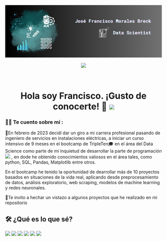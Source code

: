 <div id="header" align="center">
  <img decoding="async" src="https://github.com/jFcomb/jfcomb/blob/main/Data%20Scientist.png" width="800"/>
  
  [![](https://img.shields.io/badge/LinkedIn-0077B5?style=for-the-badge&logo=linkedin&logoColor=white)](https://www.linkedin.com/in/jfcomb/)

  <div id="badges" align="center">
    <img decoding="async" src="https://visitor-badge-reloaded.herokuapp.com/badge?page_id=jfcomb.jfcomb1&color=00cf00" alt=""/>

  <h1>
    Hola soy Francisco. ¡Gusto de conocerte! 👋
    <img decoding="async" src="https://media.giphy.com/media/hvRJCLFzcasrR4ia7z/giphy.gif"  width="30px"/>
  </h1>

  <div id="header" align="left">


### :man_technologist: Te cuento sobre mí :
💪En febrero de 2023 decidí dar un giro a mi carrera profesional pasando de ingeniero de servicios en instalaciones eléctricas, a iniciar un curso intensivo de 9 meses en el bootcamp de TripleTen🎓 en el área del Data Science como parte de mi inquietud de desarrollar la parte de programación <img decoding="async" src="https://media.giphy.com/media/WUlplcMpOCEmTGBtBW/giphy.gif" width="30">
, en dode he obtenido conocimientos valiosos en el área tales, como python, SQL, Pandas, Matplotlib entre otros.

En el bootcamp he tenido la oportunidad de dearrollar más de 10 proyectos basados en situaciones de la vida real, aplicando desde preprocesamiento de datos, análisis exploratorio, web scraping, modelos de machine learning y redes neuronales. 

:eyes:Te invito a hechar un vistazo a algunos proyectos que he realizado en mi repositorio



## :hammer_and_wrench: ¿Qué es lo que sé?
<img src="https://img.shields.io/badge/Python-FFD43B?style=for-the-badge&logo=python&logoColor=blue" /> <img src="https://img.shields.io/badge/Numpy-777BB4?style=for-the-badge&logo=numpy&logoColor=white" /> <img src= "https://img.shields.io/badge/Pandas-2C2D72?style=for-the-badge&logo=pandas&logoColor=white"/> <img src ="https://img.shields.io/badge/scikit_learn-F7931E?style=for-the-badge&logo=scikit-learn&logoColor=white" />
<img src = "https://img.shields.io/badge/Jupyter-F37626.svg?&style=for-the-badge&logo=Jupyter&logoColor=white">
<img src = "https://img.shields.io/badge/Colab-F9AB00?style=for-the-badge&logo=googlecolab&color=525252">
